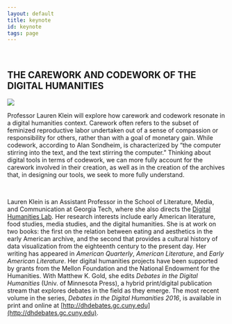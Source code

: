 ```yaml
---
layout: default
title: keynote
id: keynote
tags: page
---
```


<br/>

## THE CAREWORK AND CODEWORK OF THE DIGITAL HUMANITIES

<img src="../media/Lauren_Klein_small.jpg">

Professor Lauren Klein will explore how carework and codework resonate in a digital humanities context. Carework often refers to the subset of feminized reproductive labor undertaken out of a sense of compassion or responsibility for others, rather than with a goal of monetary gain. While codework, according to Alan Sondheim, is characterized by “the computer stirring into the text, and the text stirring the computer.” Thinking about digital tools in terms of codework, we can more fully account for the carework involved in their creation, as well as in the creation of the archives that, in designing our tools, we seek to more fully understand.

<br />

Lauren Klein is an Assistant Professor in the School of Literature, Media, and Communication at Georgia Tech, where she also directs the [Digital Humanities Lab](http://dhlab.lmc.gatech.edu/). Her research interests include early American literature, food studies, media studies, and the digital humanities. She is at work on two books: the first on the relation between eating and aesthetics in the early American archive, and the second that provides a cultural history of data visualization from the eighteenth century to the present day. Her writing has appeared in _American Quarterly_, _American Literature_, and _Early American Literature_. Her digital humanities projects have been supported by grants from the Mellon Foundation and the National Endowment for the Humanities. With Matthew K. Gold, she edits _Debates in the Digital Humanities_ (Univ. of Minnesota Press), a hybrid print/digital publication stream that explores debates in the field as they emerge. The most recent volume in the series, _Debates in the Digital Humanities 2016_, is available in print and online at [http://dhdebates.gc.cuny.edu](http://dhdebates.gc.cuny.edu).